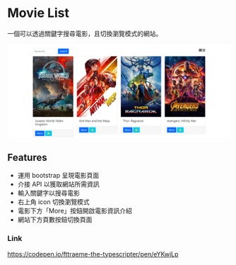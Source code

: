 # Movie List

一個可以透過關鍵字搜尋電影，且切換瀏覽模式的網站。

![login page](./img/movie.png)

## Features

- 運用 bootstrap 呈現電影頁面
- 介接 API 以獲取網站所需資訊
- 輸入關鍵字以搜尋電影
- 右上角 icon 切換瀏覽模式
- 電影下方「More」按鈕開啟電影資訊介紹
- 網站下方頁數按鈕切換頁面

### Link

https://codepen.io/fttraeme-the-typescripter/pen/eYKwjLp
